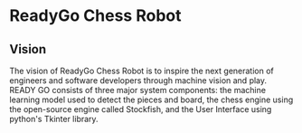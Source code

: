 # ReadyGo Chess Robot 
## Vision
The vision of ReadyGo Chess Robot is to inspire the next generation of engineers and software developers through machine vision and play. READY GO consists of three major system components:  the machine learning model used to detect the pieces and board, the chess engine using the open-source engine called Stockfish, and the User Interface using python's Tkinter library.
